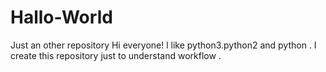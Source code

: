 # Hallo-World
Just an other repository
Hi everyone!
l like python3.python2 and python .
I create this repository just to understand workflow .
